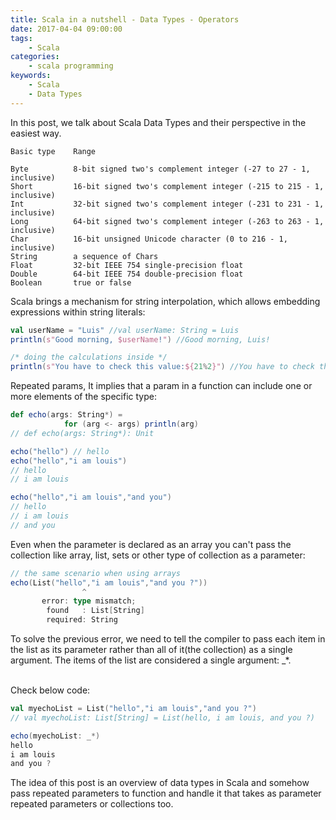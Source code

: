```yaml
---
title: Scala in a nutshell - Data Types - Operators
date: 2017-04-04 09:00:00
tags:
    - Scala
categories:
    - scala programming
keywords:
    - Scala
    - Data Types
---
```


In this post, we talk about Scala Data Types and their perspective in the easiest way.

```
Basic type    Range

Byte          8-bit signed two's complement integer (-27 to 27 - 1, inclusive)
Short         16-bit signed two's complement integer (-215 to 215 - 1, inclusive)
Int           32-bit signed two's complement integer (-231 to 231 - 1, inclusive)
Long          64-bit signed two's complement integer (-263 to 263 - 1, inclusive)
Char          16-bit unsigned Unicode character (0 to 216 - 1, inclusive)
String        a sequence of Chars
Float         32-bit IEEE 754 single-precision float
Double        64-bit IEEE 754 double-precision float
Boolean       true or false
```
Scala brings a mechanism for string interpolation, which allows embedding expressions within string literals:

```scala
val userName = "Luis" //val userName: String = Luis
println(s"Good morning, $userName!") //Good morning, Luis!

/* doing the calculations inside */
println(s"You have to check this value:${21%2}") //You have to check this value:1
```

Repeated params, It implies that a param in a function can include one or more elements of the specific type:
```scala
def echo(args: String*) =
            for (arg <- args) println(arg)
// def echo(args: String*): Unit

echo("hello") // hello
echo("hello","i am louis")
// hello
// i am louis

echo("hello","i am louis","and you")
// hello
// i am louis
// and you
```

Even when the parameter is declared as an array you can't pass the collection like array, list, sets or other type of collection as a parameter:

```scala
// the same scenario when using arrays 
echo(List("hello","i am louis","and you ?"))
                ^
       error: type mismatch;
        found   : List[String]
        required: String
```

To solve the previous error, we need to tell the compiler to pass each item in the list as its parameter rather than all of it(the collection) as a single argument. The items of the list are considered a single argument: _*.

\
Check below code:

```scala 
val myechoList = List("hello","i am louis","and you ?")
// val myechoList: List[String] = List(hello, i am louis, and you ?)

echo(myechoList: _*)
hello
i am louis
and you ?
```

The idea of this post is an overview of data types in Scala and somehow pass repeated parameters to function and handle it that takes as parameter repeated parameters or collections too.